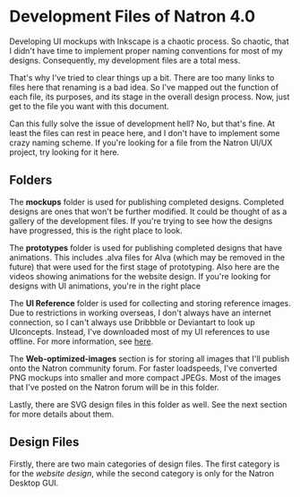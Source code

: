# Development Files of Natron 4.0

Developing UI mockups with Inkscape is a chaotic process. So chaotic, that I didn't have time to implement proper naming conventions for most of my designs. Consequently, my development files are a total mess.

That's why I've tried to clear things up a bit. There are too many links to files here that renaming is a bad idea. So I've mapped out the function of each file, its purposes, and its stage in the overall design process. Now, just get to the file you want with this document.

Can this fully solve the issue of development hell? No, but that's fine. At least the files can rest in peace here, and I don't have to implement some crazy naming scheme. If you're looking for a file from the Natron UI/UX project, try looking for it here.

## Folders

The **mockups** folder is used for publishing completed designs. Completed designs are ones that won't be further modified. It could be thought of as a gallery of the development files. If you're trying to see how the designs have progressed, this is the right place to look.

The **prototypes** folder is used for publishing completed designs that have animations. This includes .alva files for Alva (which may be removed in the future) that were used for the first stage of prototyping. Also here are the videos showing animations for the website design. If you're looking for designs with UI animations, you're in the right place

The **UI Reference** folder is used for collecting and storing reference images. Due to restrictions in working overseas, I don't always have an internet connection, so I can't always use Dribbble or Deviantart to look up UIconcepts. Instead, I've downloaded most of my UI references to use offline. For more information, see [here](UI%20Reference/README.md).

The **Web-optimized-images** section is for storing all images that I'll publish onto the Natron community forum. For faster loadspeeds, I've converted PNG mockups into smaller and more compact JPEGs. Most of the images that I've posted on the Natron forum will be in this folder. 

Lastly, there are SVG design files in this folder as well. See the next section for more details about them.

## Design Files

Firstly, there are two main categories of design files. The first category is for the *website design*, while the second category is only for the Natron Desktop GUI.

